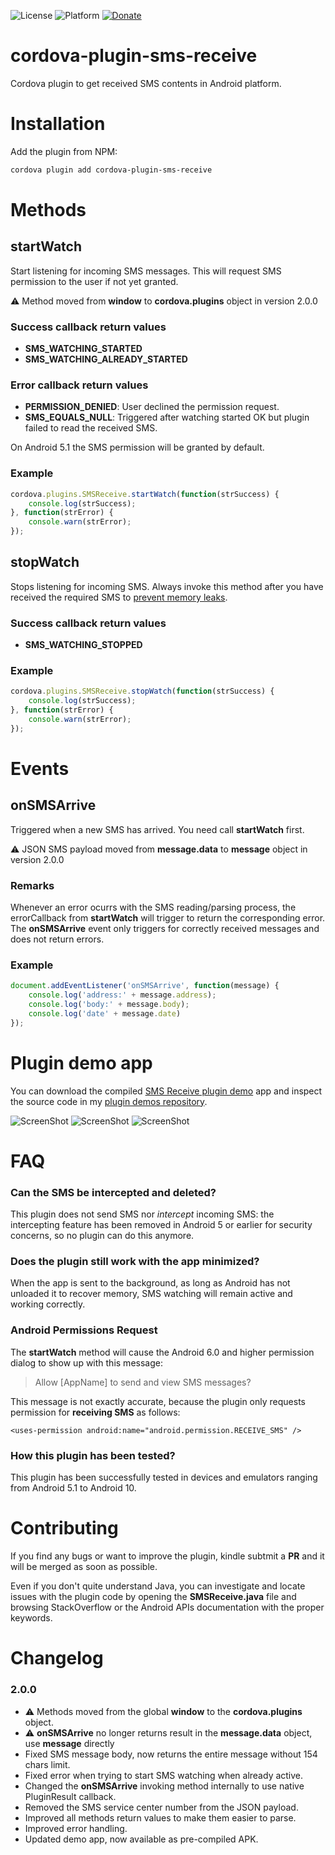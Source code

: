 

![License](https://img.shields.io/badge/license-MIT-orange.svg) ![Platform](https://img.shields.io/badge/platform-android-green.svg) [![Donate](https://img.shields.io/badge/donate-PayPal-green.svg)](https://www.paypal.com/cgi-bin/webscr?cmd=_s-xclick&hosted_button_id=G33QACCVKYD7U)

# cordova-plugin-sms-receive

Cordova plugin to get received SMS contents in Android platform.

# Installation

Add the plugin from NPM:
```bash
cordova plugin add cordova-plugin-sms-receive
```

# Methods

## startWatch

Start listening for incoming SMS messages. This will request SMS permission to the user if not yet granted.

:warning:  Method moved from **window** to **cordova.plugins** object in version 2.0.0

### Success callback return values

- **SMS_WATCHING_STARTED**
- **SMS_WATCHING_ALREADY_STARTED**

### Error callback return values

- **PERMISSION_DENIED**: User declined the permission request.
- **SMS_EQUALS_NULL**: Triggered after watching started OK but plugin failed to read the received SMS.

On Android 5.1 the SMS permission will be granted by default.

### Example

```javascript
cordova.plugins.SMSReceive.startWatch(function(strSuccess) {
	console.log(strSuccess);
}, function(strError) {
	console.warn(strError);
});
```

## stopWatch

Stops listening for incoming SMS. Always invoke this method after you have received the required SMS to [prevent memory leaks](https://stackoverflow.com/questions/41139537/why-not-doing-unregisterreceiverbroadcastreceiver-while-destroy-the-activity-w).

### Success callback return values

- **SMS_WATCHING_STOPPED**

### Example

```javascript
cordova.plugins.SMSReceive.stopWatch(function(strSuccess) {
	console.log(strSuccess);
}, function(strError) {
	console.warn(strError);
});
```

# Events

## onSMSArrive

Triggered when a new SMS has arrived. You need call **startWatch** first.

:warning:  JSON SMS payload moved from **message.data** to **message** object in version 2.0.0

### Remarks

Whenever an error ocurrs with the SMS reading/parsing process, the errorCallback from **startWatch** will trigger to return the corresponding error. The **onSMSArrive** event only triggers for correctly received messages and does not return errors.

### Example

```javascript
document.addEventListener('onSMSArrive', function(message) {
	console.log('address:' + message.address);
	console.log('body:' + message.body);
	console.log('date' + message.date)
});
```

# Plugin demo app

You can download the compiled [SMS Receive plugin demo](https://www.andreszsogon.com/cordova-sms-receive-plugin-demo/ "plugin demo app") app and inspect the source code in my [plugin demos repository](https://github.com/andreszs/cordova-plugin-demos "plugin demos repository").

![ScreenShot](demo/screenshot4.png) ![ScreenShot](demo/screenshot5.png) ![ScreenShot](demo/screenshot6.png)

# FAQ

### Can the SMS be intercepted and deleted?

This plugin does not send SMS nor *intercept* incoming SMS: the intercepting feature has been removed in Android 5 or earlier for security concerns, so no plugin can do this anymore.

### Does the plugin still work with the app minimized?

When the app is sent to the background, as long as Android has not unloaded it to recover memory, SMS watching will remain active and working correctly.

### Android Permissions Request

The **startWatch** method will cause the Android 6.0 and higher permission dialog to show up with this message:

> Allow [AppName] to send and view SMS messages?

This message is not exactly accurate, because the plugin only requests permission for **receiving SMS** as follows:

    <uses-permission android:name="android.permission.RECEIVE_SMS" />

### How this plugin has been tested?

This plugin has been successfully tested in devices and emulators ranging from Android 5.1 to Android 10.

# Contributing

If you find any bugs or want to improve the plugin, kindle subtmit a **PR** and it will be merged as soon as possible.

Even if you don't quite understand Java, you can investigate and locate issues with the plugin code by opening the **SMSReceive.java** file and browsing StackOverflow or the Android APIs documentation with the proper keywords.

# Changelog

### 2.0.0
- :warning: Methods moved from the global **window** to the **cordova.plugins** object.
- :warning: **onSMSArrive** no longer returns result in the **message.data** object, use **message** directly
- Fixed SMS message body, now returns the entire message without 154 chars limit.
- Fixed error when trying to start SMS watching when already active.
- Changed the **onSMSArrive** invoking method internally to use native PluginResult callback.
- Removed the SMS service center number from the JSON payload.
- Improved all methods return values to make them easier to parse.
- Improved error handling.
- Updated demo app, now available as pre-compiled APK.
